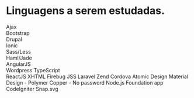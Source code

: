 # Linguagens a serem estudadas.

Ajax  
Bootstrap  
Drupal  
Ionic  
Sass/Less  
Haml/Jade  
AngularJS  
Wordpress
TypeScript  
ReactJS
XHTML
Firebug
JSS
Laravel
Zend
Cordova
Atomic Design
Material Design - Polymer
Copper - No password
Node.js
Foundation app
CodeIgniter
Snap.svg

